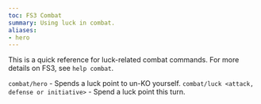 ```yaml
---
toc: FS3 Combat
summary: Using luck in combat.
aliases:
- hero
---
```

This is a quick reference for luck-related combat commands.  For more details on FS3, see `help combat`.

`combat/hero` - Spends a luck point to un-KO yourself.
`combat/luck <attack, defense or initiative>` - Spend a luck point this turn. 
